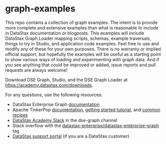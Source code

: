 # graph-examples

This repo contains a collection of graph examples.  The intent is to provide more complete and extensive examples than what is reasonable to include in DataStax documentation or blogposts.  This examples will include DataStax Graph Loader mapping scripts, schemas, example traversals, things to try in Studio, and application code examples.  Feel free to use and modify any of these for your own purposes.  There is no warranty or implied official support, but hopefully the examples will be useful as a starting point to show various ways of loading and experimenting with graph data.  And if you see anything that could be improved or added, issue reports and pull requests are always welcome!

Download DSE Graph, Studio, and the DSE Graph Loader at https://academy.datastax.com/downloads.

For any questions, use the following resources:

- DataStax Enterprise Graph [documentation](http://docs.datastax.com/en/latest-dse/datastax_enterprise/graph/graphTOC.html)
- Apache TinkerPop [documentation](http://tinkerpop.apache.org/docs/current/reference/), [getting started tutorial](http://tinkerpop.apache.org/docs/current/tutorials/getting-started/), and [common recipes](http://tinkerpop.apache.org/docs/current/recipes/)
- [DataStax Academy Slack](https://academy.datastax.com/slack) in the dse-graph channel
- Stack overflow with the [datastax-enterprise/datastax-enterprise-graph](http://stackoverflow.com/questions/tagged/datastax-enterprise+datastax-enterprise-graph) tag
- [DataStax support portal](https://support.datastax.com) (if you are a DataStax customer)
